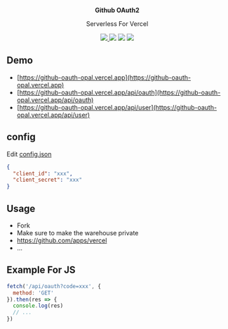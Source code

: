 
<p align="center">
  <p align="center">
    <b>Github OAuth2</b>
  </p>
  <p align="center">Serverless For Vercel</p>

  <p align="center">
    <a href="README_zh-CN.md">
      <img src="https://img.shields.io/badge/lang-%E7%AE%80%E4%BD%93%E4%B8%AD%E6%96%87-red.svg?longCache=true&style=flat-square">
    </a>
    <img src="https://img.shields.io/github/go-mod/go-version/xjh22222228/github-oauth2" />
    <img src="https://img.shields.io/github/v/release/xjh22222228/github-oauth2" />
    <img src="https://img.shields.io/github/license/xjh22222228/github-oauth2" />
  </p>
</p>



## Demo
- [https://github-oauth-opal.vercel.app](https://github-oauth-opal.vercel.app)
- [https://github-oauth-opal.vercel.app/api/oauth](https://github-oauth-opal.vercel.app/api/oauth)
- [https://github-oauth-opal.vercel.app/api/user](https://github-oauth-opal.vercel.app/api/user)




## config
Edit [config.json](api/config.json)

```json
{
  "client_id": "xxx",
  "client_secret": "xxx"
}
```


## Usage
- Fork
- Make sure to make the warehouse private
- https://github.com/apps/vercel
- ...



## Example For JS
```js
fetch('/api/oauth?code=xxx', {
  method: 'GET'
}).then(res => {
  console.log(res)
  // ...
})
```
